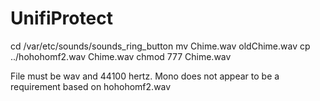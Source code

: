 # UnifiProtect


cd /var/etc/sounds/sounds_ring_button
mv Chime.wav oldChime.wav
cp ../hohohomf2.wav Chime.wav
chmod 777 Chime.wav


File must be wav and 44100 hertz. Mono does not appear to be a requirement based on hohohomf2.wav
